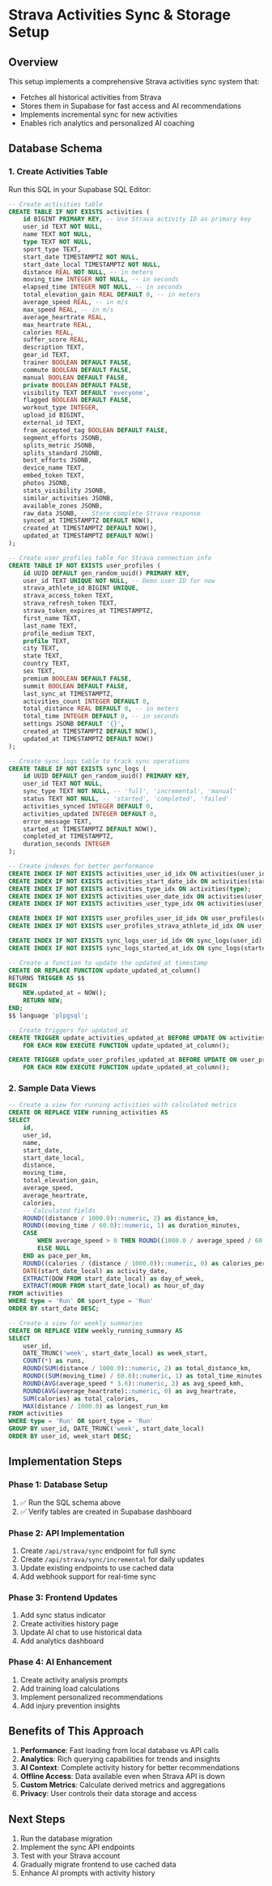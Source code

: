# Strava Activities Sync & Storage Setup

## Overview

This setup implements a comprehensive Strava activities sync system that:
- Fetches all historical activities from Strava
- Stores them in Supabase for fast access and AI recommendations
- Implements incremental sync for new activities
- Enables rich analytics and personalized AI coaching

## Database Schema

### 1. Create Activities Table

Run this SQL in your Supabase SQL Editor:

```sql
-- Create activities table
CREATE TABLE IF NOT EXISTS activities (
    id BIGINT PRIMARY KEY, -- Use Strava activity ID as primary key
    user_id TEXT NOT NULL,
    name TEXT NOT NULL,
    type TEXT NOT NULL,
    sport_type TEXT,
    start_date TIMESTAMPTZ NOT NULL,
    start_date_local TIMESTAMPTZ NOT NULL,
    distance REAL NOT NULL, -- in meters
    moving_time INTEGER NOT NULL, -- in seconds
    elapsed_time INTEGER NOT NULL, -- in seconds
    total_elevation_gain REAL DEFAULT 0, -- in meters
    average_speed REAL, -- in m/s
    max_speed REAL, -- in m/s
    average_heartrate REAL,
    max_heartrate REAL,
    calories REAL,
    suffer_score REAL,
    description TEXT,
    gear_id TEXT,
    trainer BOOLEAN DEFAULT FALSE,
    commute BOOLEAN DEFAULT FALSE,
    manual BOOLEAN DEFAULT FALSE,
    private BOOLEAN DEFAULT FALSE,
    visibility TEXT DEFAULT 'everyone',
    flagged BOOLEAN DEFAULT FALSE,
    workout_type INTEGER,
    upload_id BIGINT,
    external_id TEXT,
    from_accepted_tag BOOLEAN DEFAULT FALSE,
    segment_efforts JSONB,
    splits_metric JSONB,
    splits_standard JSONB,
    best_efforts JSONB,
    device_name TEXT,
    embed_token TEXT,
    photos JSONB,
    stats_visibility JSONB,
    similar_activities JSONB,
    available_zones JSONB,
    raw_data JSONB, -- Store complete Strava response
    synced_at TIMESTAMPTZ DEFAULT NOW(),
    created_at TIMESTAMPTZ DEFAULT NOW(),
    updated_at TIMESTAMPTZ DEFAULT NOW()
);

-- Create user_profiles table for Strava connection info
CREATE TABLE IF NOT EXISTS user_profiles (
    id UUID DEFAULT gen_random_uuid() PRIMARY KEY,
    user_id TEXT UNIQUE NOT NULL, -- Demo user ID for now
    strava_athlete_id BIGINT UNIQUE,
    strava_access_token TEXT,
    strava_refresh_token TEXT,
    strava_token_expires_at TIMESTAMPTZ,
    first_name TEXT,
    last_name TEXT,
    profile_medium TEXT,
    profile TEXT,
    city TEXT,
    state TEXT,
    country TEXT,
    sex TEXT,
    premium BOOLEAN DEFAULT FALSE,
    summit BOOLEAN DEFAULT FALSE,
    last_sync_at TIMESTAMPTZ,
    activities_count INTEGER DEFAULT 0,
    total_distance REAL DEFAULT 0, -- in meters
    total_time INTEGER DEFAULT 0, -- in seconds
    settings JSONB DEFAULT '{}',
    created_at TIMESTAMPTZ DEFAULT NOW(),
    updated_at TIMESTAMPTZ DEFAULT NOW()
);

-- Create sync_logs table to track sync operations
CREATE TABLE IF NOT EXISTS sync_logs (
    id UUID DEFAULT gen_random_uuid() PRIMARY KEY,
    user_id TEXT NOT NULL,
    sync_type TEXT NOT NULL, -- 'full', 'incremental', 'manual'
    status TEXT NOT NULL, -- 'started', 'completed', 'failed'
    activities_synced INTEGER DEFAULT 0,
    activities_updated INTEGER DEFAULT 0,
    error_message TEXT,
    started_at TIMESTAMPTZ DEFAULT NOW(),
    completed_at TIMESTAMPTZ,
    duration_seconds INTEGER
);

-- Create indexes for better performance
CREATE INDEX IF NOT EXISTS activities_user_id_idx ON activities(user_id);
CREATE INDEX IF NOT EXISTS activities_start_date_idx ON activities(start_date DESC);
CREATE INDEX IF NOT EXISTS activities_type_idx ON activities(type);
CREATE INDEX IF NOT EXISTS activities_user_date_idx ON activities(user_id, start_date DESC);
CREATE INDEX IF NOT EXISTS activities_user_type_idx ON activities(user_id, type);

CREATE INDEX IF NOT EXISTS user_profiles_user_id_idx ON user_profiles(user_id);
CREATE INDEX IF NOT EXISTS user_profiles_strava_athlete_id_idx ON user_profiles(strava_athlete_id);

CREATE INDEX IF NOT EXISTS sync_logs_user_id_idx ON sync_logs(user_id);
CREATE INDEX IF NOT EXISTS sync_logs_started_at_idx ON sync_logs(started_at DESC);

-- Create a function to update the updated_at timestamp
CREATE OR REPLACE FUNCTION update_updated_at_column()
RETURNS TRIGGER AS $$
BEGIN
    NEW.updated_at = NOW();
    RETURN NEW;
END;
$$ language 'plpgsql';

-- Create triggers for updated_at
CREATE TRIGGER update_activities_updated_at BEFORE UPDATE ON activities
    FOR EACH ROW EXECUTE FUNCTION update_updated_at_column();

CREATE TRIGGER update_user_profiles_updated_at BEFORE UPDATE ON user_profiles
    FOR EACH ROW EXECUTE FUNCTION update_updated_at_column();
```

### 2. Sample Data Views

```sql
-- Create a view for running activities with calculated metrics
CREATE OR REPLACE VIEW running_activities AS
SELECT 
    id,
    user_id,
    name,
    start_date,
    start_date_local,
    distance,
    moving_time,
    total_elevation_gain,
    average_speed,
    average_heartrate,
    calories,
    -- Calculated fields
    ROUND((distance / 1000.0)::numeric, 2) as distance_km,
    ROUND((moving_time / 60.0)::numeric, 1) as duration_minutes,
    CASE 
        WHEN average_speed > 0 THEN ROUND((1000.0 / average_speed / 60.0)::numeric, 2)
        ELSE NULL 
    END as pace_per_km,
    ROUND((calories / (distance / 1000.0))::numeric, 0) as calories_per_km,
    DATE(start_date_local) as activity_date,
    EXTRACT(DOW FROM start_date_local) as day_of_week,
    EXTRACT(HOUR FROM start_date_local) as hour_of_day
FROM activities 
WHERE type = 'Run' OR sport_type = 'Run'
ORDER BY start_date DESC;

-- Create a view for weekly summaries
CREATE OR REPLACE VIEW weekly_running_summary AS
SELECT 
    user_id,
    DATE_TRUNC('week', start_date_local) as week_start,
    COUNT(*) as runs,
    ROUND(SUM(distance / 1000.0)::numeric, 2) as total_distance_km,
    ROUND((SUM(moving_time) / 60.0)::numeric, 1) as total_time_minutes,
    ROUND(AVG(average_speed * 3.6)::numeric, 2) as avg_speed_kmh,
    ROUND(AVG(average_heartrate)::numeric, 0) as avg_heartrate,
    SUM(calories) as total_calories,
    MAX(distance / 1000.0) as longest_run_km
FROM activities 
WHERE type = 'Run' OR sport_type = 'Run'
GROUP BY user_id, DATE_TRUNC('week', start_date_local)
ORDER BY user_id, week_start DESC;
```

## Implementation Steps

### Phase 1: Database Setup
1. ✅ Run the SQL schema above
2. ✅ Verify tables are created in Supabase dashboard

### Phase 2: API Implementation
1. Create `/api/strava/sync` endpoint for full sync
2. Create `/api/strava/sync/incremental` for daily updates
3. Update existing endpoints to use cached data
4. Add webhook support for real-time sync

### Phase 3: Frontend Updates
1. Add sync status indicator
2. Create activities history page
3. Update AI chat to use historical data
4. Add analytics dashboard

### Phase 4: AI Enhancement
1. Create activity analysis prompts
2. Add training load calculations
3. Implement personalized recommendations
4. Add injury prevention insights

## Benefits of This Approach

1. **Performance**: Fast loading from local database vs API calls
2. **Analytics**: Rich querying capabilities for trends and insights
3. **AI Context**: Complete activity history for better recommendations
4. **Offline Access**: Data available even when Strava API is down
5. **Custom Metrics**: Calculate derived metrics and aggregations
6. **Privacy**: User controls their data storage and access

## Next Steps

1. Run the database migration
2. Implement the sync API endpoints
3. Test with your Strava account
4. Gradually migrate frontend to use cached data
5. Enhance AI prompts with activity history 